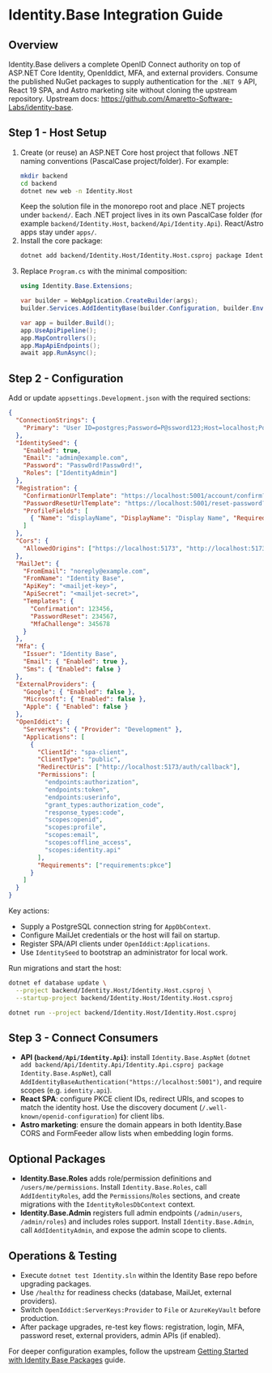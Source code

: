 # Identity.Base Integration Guide

## Overview
Identity.Base delivers a complete OpenID Connect authority on top of ASP.NET Core Identity, OpenIddict, MFA, and external providers. Consume the published NuGet packages to supply authentication for the `.NET 9` API, React 19 SPA, and Astro marketing site without cloning the upstream repository. Upstream docs: https://github.com/Amaretto-Software-Labs/identity-base.

## Step 1 - Host Setup
1. Create (or reuse) an ASP.NET Core host project that follows .NET naming conventions (PascalCase project/folder). For example:
   ```bash
   mkdir backend
   cd backend
   dotnet new web -n Identity.Host
   ```
   Keep the solution file in the monorepo root and place .NET projects under `backend/`. Each .NET project lives in its own PascalCase folder (for example `backend/Identity.Host`, `backend/Api/Identity.Api`). React/Astro apps stay under `apps/`.
2. Install the core package:
   ```bash
   dotnet add backend/Identity.Host/Identity.Host.csproj package Identity.Base
   ```
3. Replace `Program.cs` with the minimal composition:
   ```csharp
   using Identity.Base.Extensions;

   var builder = WebApplication.CreateBuilder(args);
   builder.Services.AddIdentityBase(builder.Configuration, builder.Environment);

   var app = builder.Build();
   app.UseApiPipeline();
   app.MapControllers();
   app.MapApiEndpoints();
   await app.RunAsync();
   ```

## Step 2 - Configuration
Add or update `appsettings.Development.json` with the required sections:
```json
{
  "ConnectionStrings": {
    "Primary": "User ID=postgres;Password=P@ssword123;Host=localhost;Port=5432;Database=identity"
  },
  "IdentitySeed": {
    "Enabled": true,
    "Email": "admin@example.com",
    "Password": "Passw0rd!Passw0rd!",
    "Roles": ["IdentityAdmin"]
  },
  "Registration": {
    "ConfirmationUrlTemplate": "https://localhost:5001/account/confirm?token={token}&email={email}",
    "PasswordResetUrlTemplate": "https://localhost:5001/reset-password?token={token}&email={email}",
    "ProfileFields": [
      { "Name": "displayName", "DisplayName": "Display Name", "Required": true, "MaxLength": 128 }
    ]
  },
  "Cors": {
    "AllowedOrigins": ["https://localhost:5173", "http://localhost:5173"]
  },
  "MailJet": {
    "FromEmail": "noreply@example.com",
    "FromName": "Identity Base",
    "ApiKey": "<mailjet-key>",
    "ApiSecret": "<mailjet-secret>",
    "Templates": {
      "Confirmation": 123456,
      "PasswordReset": 234567,
      "MfaChallenge": 345678
    }
  },
  "Mfa": {
    "Issuer": "Identity Base",
    "Email": { "Enabled": true },
    "Sms": { "Enabled": false }
  },
  "ExternalProviders": {
    "Google": { "Enabled": false },
    "Microsoft": { "Enabled": false },
    "Apple": { "Enabled": false }
  },
  "OpenIddict": {
    "ServerKeys": { "Provider": "Development" },
    "Applications": [
      {
        "ClientId": "spa-client",
        "ClientType": "public",
        "RedirectUris": ["http://localhost:5173/auth/callback"],
        "Permissions": [
          "endpoints:authorization",
          "endpoints:token",
          "endpoints:userinfo",
          "grant_types:authorization_code",
          "response_types:code",
          "scopes:openid",
          "scopes:profile",
          "scopes:email",
          "scopes:offline_access",
          "scopes:identity.api"
        ],
        "Requirements": ["requirements:pkce"]
      }
    ]
  }
}
```
Key actions:
- Supply a PostgreSQL connection string for `AppDbContext`.
- Configure MailJet credentials or the host will fail on startup.
- Register SPA/API clients under `OpenIddict:Applications`.
- Use `IdentitySeed` to bootstrap an administrator for local work.

Run migrations and start the host:
```bash
dotnet ef database update \
  --project backend/Identity.Host/Identity.Host.csproj \
  --startup-project backend/Identity.Host/Identity.Host.csproj

dotnet run --project backend/Identity.Host/Identity.Host.csproj
```

## Step 3 - Connect Consumers
- **API (`backend/Api/Identity.Api`)**: install `Identity.Base.AspNet` (`dotnet add backend/Api/Identity.Api/Identity.Api.csproj package Identity.Base.AspNet`), call `AddIdentityBaseAuthentication("https://localhost:5001")`, and require scopes (e.g. `identity.api`).
- **React SPA**: configure PKCE client IDs, redirect URIs, and scopes to match the identity host. Use the discovery document (`/.well-known/openid-configuration`) for client libs.
- **Astro marketing**: ensure the domain appears in both Identity.Base CORS and FormFeeder allow lists when embedding login forms.

## Optional Packages
- **Identity.Base.Roles** adds role/permission definitions and `/users/me/permissions`. Install `Identity.Base.Roles`, call `AddIdentityRoles`, add the `Permissions`/`Roles` sections, and create migrations with the `IdentityRolesDbContext` context.
- **Identity.Base.Admin** registers full admin endpoints (`/admin/users`, `/admin/roles`) and includes roles support. Install `Identity.Base.Admin`, call `AddIdentityAdmin`, and expose the admin scope to clients.

## Operations & Testing
- Execute `dotnet test Identity.sln` within the Identity Base repo before upgrading packages.
- Use `/healthz` for readiness checks (database, MailJet, external providers).
- Switch `OpenIddict:ServerKeys:Provider` to `File` or `AzureKeyVault` before production.
- After package upgrades, re-test key flows: registration, login, MFA, password reset, external providers, admin APIs (if enabled).

For deeper configuration examples, follow the upstream [Getting Started with Identity Base Packages](https://github.com/Amaretto-Software-Labs/identity-base/blob/main/docs/guides/getting-started.md) guide.

